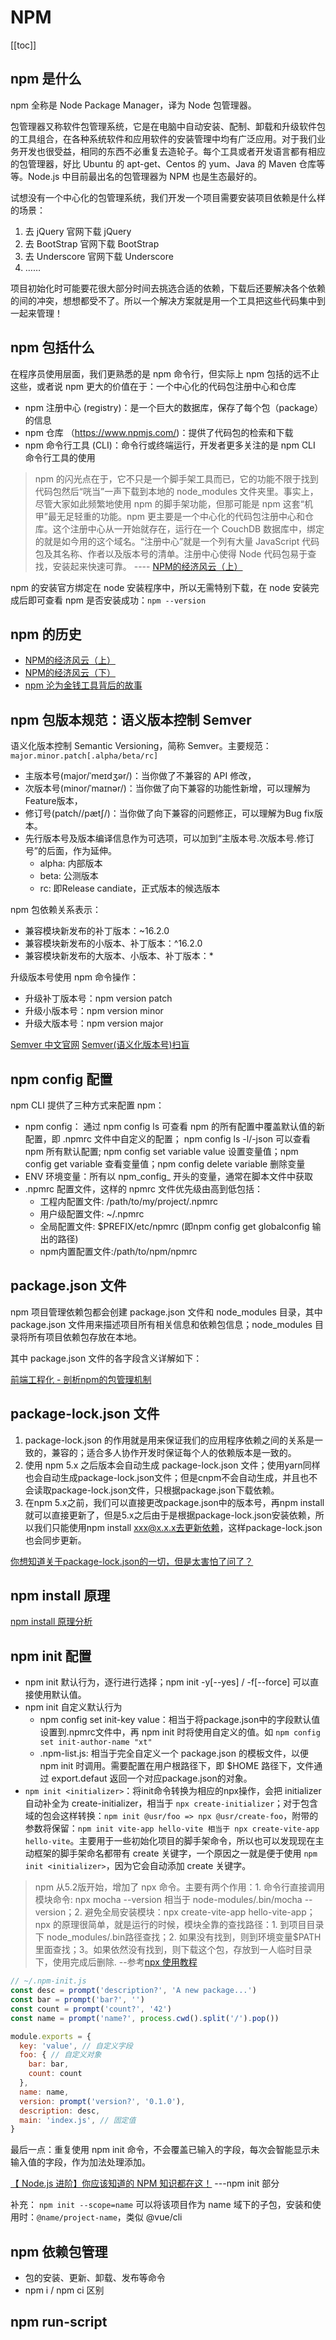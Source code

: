 # NPM

[[toc]]

## npm 是什么

npm 全称是 Node Package Manager，译为 Node 包管理器。

包管理器又称软件包管理系统，它是在电脑中自动安装、配制、卸载和升级软件包的工具组合，在各种系统软件和应用软件的安装管理中均有广泛应用。对于我们业务开发也很受益，相同的东西不必重复去造轮子。每个工具或者开发语言都有相应的包管理器，好比 Ubuntu 的 apt-get、Centos 的 yum、Java 的 Maven 仓库等等。Node.js 中目前最出名的包管理器为 NPM 也是生态最好的。

试想没有一个中心化的包管理系统，我们开发一个项目需要安装项目依赖是什么样的场景：

1. 去 jQuery 官网下载 jQuery
1. 去 BootStrap 官网下载 BootStrap
1. 去 Underscore 官网下载 Underscore
1. ……

项目初始化时可能要花很大部分时间去挑选合适的依赖，下载后还要解决各个依赖的间的冲突，想想都受不了。所以一个解决方案就是用一个工具把这些代码集中到一起来管理！

## npm 包括什么

在程序员使用层面，我们更熟悉的是 npm 命令行，但实际上 npm 包括的远不止这些，或者说 npm 更大的价值在于：一个中心化的代码包注册中心和仓库

- npm 注册中心 (registry)：是一个巨大的数据库，保存了每个包（package）的信息
- npm 仓库 （https://www.npmjs.com/)：提供了代码包的检索和下载
- npm 命令行工具 (CLI)：命令行或终端运行，开发者更多关注的是 npm CLI 命令行工具的使用

> npm 的闪光点在于，它不只是一个脚手架工具而已，它的功能不限于找到代码包然后“咣当”一声下载到本地的 node_modules 文件夹里。事实上，尽管大家如此频繁地使用 npm 的脚手架功能，但那可能是 npm 这套“机甲”最无足轻重的功能。npm 更主要是一个中心化的代码包注册中心和仓库。这个注册中心从一开始就存在，运行在一个 CouchDB 数据库中，绑定的就是如今用的这个域名。“注册中心”就是一个列有大量 JavaScript 代码包及其名称、作者以及版本号的清单。注册中心使得 Node 代码包易于查找，安装起来快速可靠。 ---- [NPM的经济风云（上）](https://mp.weixin.qq.com/s/eUpXSk1pEoZCRKZc6bPgSw)

npm 的安装官方绑定在 node 安装程序中，所以无需特别下载，在 node 安装完成后即可查看 npm 是否安装成功：`npm --version`

## npm 的历史

- [NPM的经济风云（上）](https://mp.weixin.qq.com/s/eUpXSk1pEoZCRKZc6bPgSw)
- [NPM的经济风云（下）](https://mp.weixin.qq.com/s/GSLSqUA6FmkpKVkiL0cm_g)
- [npm 沦为金钱工具背后的故事](https://mp.weixin.qq.com/s/xOy5c3sELTmI-soLMMebLA)


## npm 包版本规范：语义版本控制 Semver

语义化版本控制 Semantic Versioning，简称 Semver。主要规范：`major.minor.patch[.alpha/beta/rc]`
- 主版本号(major/ˈmeɪdʒər/)：当你做了不兼容的 API 修改，
- 次版本号(minor/ˈmaɪnər/)：当你做了向下兼容的功能性新增，可以理解为Feature版本，
- 修订号(patch//pætʃ/)：当你做了向下兼容的问题修正，可以理解为Bug fix版本。
- 先行版本号及版本编译信息作为可选项，可以加到“主版本号.次版本号.修订号”的后面，作为延伸。
  - alpha: 内部版本
  - beta: 公测版本
  - rc: 即Release candiate，正式版本的候选版本

npm 包依赖关系表示：
- 兼容模块新发布的补丁版本：~16.2.0
- 兼容模块新发布的小版本、补丁版本：^16.2.0
- 兼容模块新发布的大版本、小版本、补丁版本：*

升级版本号使用 npm 命令操作：
- 升级补丁版本号：npm version patch
- 升级小版本号：npm version minor
- 升级大版本号：npm version major

[Semver 中文官网](https://semver.org/lang/zh-CN/)
[Semver(语义化版本号)扫盲](https://cloud.tencent.com/developer/article/1651122)

## npm config 配置

npm CLI 提供了三种方式来配置 npm：
- npm config： 通过 npm config ls 可查看 npm 的所有配置中覆盖默认值的新配置，即 .npmrc 文件中自定义的配置； npm config ls -l/-json 可以查看npm 所有默认配置; npm config set variable value 设置变量值；npm config get variable 查看变量值；npm config delete variable 删除变量
- ENV 环境变量：所有以 npm_config_ 开头的变量，通常在脚本文件中获取
- .npmrc 配置文件，这样的 npmrc 文件优先级由高到低包括：
  - 工程内配置文件: /path/to/my/project/.npmrc
  - 用户级配置文件: ~/.npmrc
  - 全局配置文件: $PREFIX/etc/npmrc (即npm config get globalconfig 输出的路径)
  - npm内置配置文件:/path/to/npm/npmrc

## package.json 文件

npm 项目管理依赖包都会创建 package.json 文件和 node_modules 目录，其中 package.json 文件用来描述项目所有相关信息和依赖包信息；node_modules 目录将所有项目依赖包存放在本地。

其中 package.json 文件的各字段含义详解如下：

[前端工程化 - 剖析npm的包管理机制](https://juejin.im/post/6844904022080667661)


## package-lock.json 文件

1. package-lock.json 的作用就是用来保证我们的应用程序依赖之间的关系是一致的，兼容的；适合多人协作开发时保证每个人的依赖版本是一致的。
1. 使用 npm 5.x 之后版本会自动生成 package-lock.json 文件；使用yarn同样也会自动生成package-lock.json文件；但是cnpm不会自动生成，并且也不会读取package-lock.json文件，只根据package.json下载依赖。
1. 在npm 5.x之前，我们可以直接更改package.json中的版本号，再npm install就可以直接更新了，但是5.x之后由于是根据package-lock.json安装依赖，所以我们只能使用npm install xxx@x.x.x去更新依赖，这样package-lock.json也会同步更新。

[你想知道关于package-lock.json的一切，但是太害怕了问了？](https://segmentfault.com/a/1190000017239545)

## npm install 原理

[npm install 原理分析](https://mp.weixin.qq.com/s/aLAeVQRry_8FT-atL2E06A)

## npm init 配置

- npm init 默认行为，逐行进行选择；npm init -y[--yes] / -f[--force] 可以直接使用默认值。
- npm init 自定义默认行为
  - npm config set init-key value：相当于将package.json中的字段默认值设置到.npmrc文件中，再 npm init 时将使用自定义的值。如 `npm config set init-author-name "xt"`
  - .npm-list.js: 相当于完全自定义一个 package.json 的模板文件，以便 npm init 时调用。需要配置在用户根路径下，即 $HOME 路径下，文件通过 export.defaut 返回一个对应package.json的对象。
- `npm init <initializer>`：将init命令转换为相应的npx操作，会把 initializer 自动补全为 create-initializer，相当于 `npx create-initializer`；对于包含域的包会这样转换：`npm init @usr/foo => npx @usr/create-foo`，附带的参数将保留：`npm init vite-app hello-vite 相当于 npx create-vite-app hello-vite`。主要用于一些初始化项目的脚手架命令，所以也可以发现现在主动框架的脚手架命名都带有 create 关键字，一个原因之一就是便于使用 `npm init <initializer>`，因为它会自动添加 create 关键字。

> npm 从5.2版开始，增加了 npx 命令。主要有两个作用：1. 命令行直接调用模块命令: npx mocha --version 相当于 node-modules/.bin/mocha --version；2. 避免全局安装模块：npx create-vite-app hello-vite-app；<br />npx 的原理很简单，就是运行的时候，模块全靠的查找路径：1. 到项目目录下 node_modules/.bin路径查找；2. 如果没有找到，则到环境变量$PATH里面查找；3。如果依然没有找到，则下载这个包，存放到一人临时目录下，使用完成后删除. --参考[npx 使用教程](https://www.ruanyifeng.com/blog/2019/02/npx.html)
```js
// ~/.npm-init.js
const desc = prompt('description?', 'A new package...')
const bar = prompt('bar?', '')
const count = prompt('count?', '42')
const name = prompt('name?', process.cwd().split('/').pop())

module.exports = {
  key: 'value', // 自定义字段
  foo: { // 自定义对象
    bar: bar,
    count: count
  },
  name: name,
  version: prompt('version?', '0.1.0'),
  description: desc,
  main: 'index.js', // 固定值
}
```

最后一点：重复使用 npm init 命令，不会覆盖已输入的字段，每次会智能显示未输入值的字段，作为加法处理添加。

[【 Node.js 进阶】你应该知道的 NPM 知识都在这！](https://mp.weixin.qq.com/s/CrbNmNnu0EiA7RcDgJbPJA) ---npm init 部分

补充： `npm init --scope=name` 可以将该项目作为 name 域下的子包，安装和使用时：`@name/project-name`，类似 @vue/cli

## npm 依赖包管理

- 包的安装、更新、卸载、发布等命令
- npm i / npm ci 区别

## npm run-script




